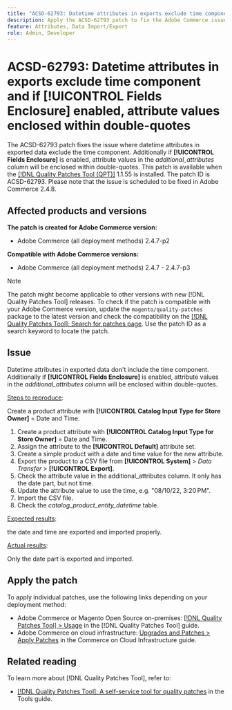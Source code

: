```yaml
---
title: "ACSD-62793: Datetime attributes in exports exclude time component and if **[!UICONTROL Fields Enclosure]** enabled, attribute values enclosed within double-quotes"
description: Apply the ACSD-62793 patch to fix the Adobe Commerce issue where datetime attributes in exported data don't include the time component. Additionally if **[!UICONTROL Fields Enclosure]** is enabled, attribute values in the *additional_attributes* column will be enclosed within double-quotes.
feature: Attributes, Data Import/Export
role: Admin, Developer
---
```


# ACSD-62793: Datetime attributes in exports exclude time component and if **[!UICONTROL Fields Enclosure]** enabled, attribute values enclosed within double-quotes

The ACSD-62793 patch fixes the issue where  datetime attributes in exported data exclude the time component. Additionally if **[!UICONTROL Fields Enclosure]** is enabled, attribute values in the *additional_attributes* column will be enclosed within double-quotes. This patch is available when the [[!DNL Quality Patches Tool (QPT)]](/help/tools/quality-patches-tool/quality-patches-tool-to-self-serve-quality-patches.md) 1.1.55 is installed. The patch ID is ACSD-62793. Please note that the issue is scheduled to be fixed in Adobe Commerce 2.4.8. 

## Affected products and versions

**The patch is created for Adobe Commerce version:**

* Adobe Commerce (all deployment methods) 2.4.7-p2

**Compatible with Adobe Commerce versions:**

* Adobe Commerce (all deployment methods) 2.4.7 - 2.4.7-p3

>[!NOTE]
>
>The patch might become applicable to other versions with new [!DNL Quality Patches Tool] releases. To check if the patch is compatible with your Adobe Commerce version, update the `magento/quality-patches` package to the latest version and check the compatibility on the [[!DNL Quality Patches Tool]: Search for patches page](https://experienceleague.adobe.com/tools/commerce-quality-patches/index.html). Use the patch ID as a search keyword to locate the patch.

## Issue

Datetime attributes in exported data don't include the time component. Additionally if  **[!UICONTROL Fields Enclosure]** is enabled, attribute values in the *additional_attributes* column will be enclosed within double-quotes.

<u>Steps to reproduce</u>:

Create a product attribute with **[!UICONTROL Catalog Input Type for Store Owner]** = Date and Time.

1. Create a product attribute with **[!UICONTROL Catalog Input Type for Store Owner]** = Date and Time. 
1. Assign the attribute to the **[!UICONTROL Default]** attribute set.
1. Create a simple product with a date and time value for the new attribute.
1. Export the product to a CSV file from **[!UICONTROL System]** > *Data Transfer* > **[!UICONTROL Export]**.
1. Check the attribute value in the additional_attributes column. It only has the date part, but not time.
1. Update the attribute value to use the time, e.g. "08/10/22, 3:20 PM".
1. Import the CSV file.
1. Check the *catalog_product_entity_datetime* table.

<u>Expected results</u>:

the date and time are exported and imported properly.

<u>Actual results</u>:

Only the date part is exported and imported.

## Apply the patch

To apply individual patches, use the following links depending on your deployment method:

* Adobe Commerce or Magento Open Source on-premises: [[!DNL Quality Patches Tool] > Usage](/help/tools/quality-patches-tool/usage.md) in the [!DNL Quality Patches Tool] guide.
* Adobe Commerce on cloud infrastructure: [Upgrades and Patches > Apply Patches](https://experienceleague.adobe.com/docs/commerce-cloud-service/user-guide/develop/upgrade/apply-patches.html) in the Commerce on Cloud Infrastructure guide.


## Related reading

To learn more about [!DNL Quality Patches Tool], refer to:

* [[!DNL Quality Patches Tool]: A self-service tool for quality patches](/help/tools/quality-patches-tool/quality-patches-tool-to-self-serve-quality-patches.md) in the Tools guide.

